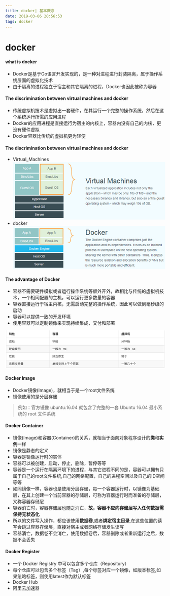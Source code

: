 ```yaml
---
title: docker| 基本概念
date: 2019-03-06 20:56:53
tags: docker
---
```

# docker

#### what is docker
- Docker是基于Go语言开发实现的，是一种对进程进行封装隔离，属于操作系统层面的虚拟化技术
- 由于隔离的进程独立于宿主和其它隔离的进程，Docker也因此被称为容器

#### The discrimination between virtual machines and docker
- 传统虚拟机技术是虚拟出一套硬件，在其运行一个完整的操作系统，然后在这个系统运行所需的应用进程
- Docker的应用进程是直接运行为宿主的内核上，容器内没有自己的内核，更没有硬件虚拟
- Docker容器比传统的虚拟机更为轻便

<!--more-->

#### The discrimination between virtual machines and docker
- Virtual_Machines
![Virtual_Machines](./image/Virtual_Machines.png)
- docker
![docker](./image/docker.png)

#### The advantage of Docker
- 容器不需要硬件模拟或者运行操作系统等额外开外，故相比与传统的虚拟机技术，一个相同配置的主机，可以运行更多数量的容器
- 容器直接运行于宿主内核，无需启动完整的操作系统，因此可以做到毫秒级的启动
- 容器可以提供一致的开发环境
- 使用容器可以定制镜像来实现持续集成，交付和部署

![总结对比](./image/总结对比.png)
#### Docker Image
- Docker镜像(Image)，就相当于是一个root文件系统
- 镜像使用的是分层存储
> 例如：官方镜像 ubuntu:16.04 就包含了完整的一套 Ubuntu 16.04 最小系统的 root 文件系统　　

#### Docker Container
- 镜像(Image)和容器(Container)的关系，就相当于面向对象程序设计的**类**和**实例**一样
- 镜像是静态的定义
- 容器是镜像运行时的实体
- 容器可以被创建，启动，停止，删除，暂停等等
- 容器是一个运行在隔离环境下的进程，与其它进程不同的是，容器可以拥有只属于自己的root文件系统,自己的网络配置，自己的进程空间以及自己的ID空间等等
- 如同镜像一样，容器也是使用分层存储，每一个容器运行时，以镜像为基础层，在其上创建一个当前容器的存储层，可称为容器运行时而准备的存储层，又称容器存储层
- 容器消亡时，容器存储层也随之消亡，**故，容器不应向存储层写入任何数据需保持无状态化**
- 所以的文件写入操作，都应该使用**数据卷**,或者**绑定宿主目录**,在这些位置的读写会跳过容器存储层，直接对宿主或者网络存储发生读写
- 容器消亡，数据卷不会消亡，使用数据卷后，容器删除或者重新运行之后，数据不会丢失

#### Docker Register
- 一个 Docker Registry 中可以包含多个仓库（Repository）
- 每个仓库可以包含多个标签（Tag）,每个标签对应一个镜像，如版本标签,如果忽略标签，则使用latest作为默认标签
- Docker Hub
- 阿里云加速器
